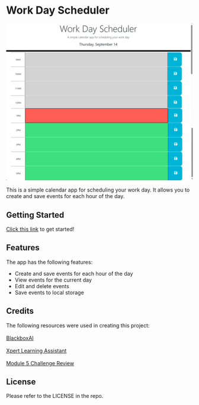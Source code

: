 # Work Day Scheduler

![Image of Work Day Scheduler rendered on a webpage](img-2.png)

This is a simple calendar app for scheduling your work day. It allows you to create and save events for each hour of the day.

## Getting Started

[Click this link](https://acantu9.github.io/work-day-scheduler/) to get started!

## Features

The app has the following features:

* Create and save events for each hour of the day
* View events for the current day
* Edit and delete events
* Save events to local storage

## Credits

The following resources were used in creating this project:<br><br>
[BlackboxAI](https://www.useblackbox.ai)<br><br>
[Xpert Learning Assistant](https://bootcampspot.instructure.com/courses/4010/external_tools/313)<br><br>
[Module 5 Challenge Review](https://zoom.us/rec/play/e6X7acyuwg1OiKxogCrR9wyVoOvbKH4rvLWFCU2JstYQbB0cg7q7XFmWjyJEWNXgouuegfFX2c_vg8dT.-Swlbkw03cwVU_Ev)

## License

Please refer to the LICENSE in the repo.
